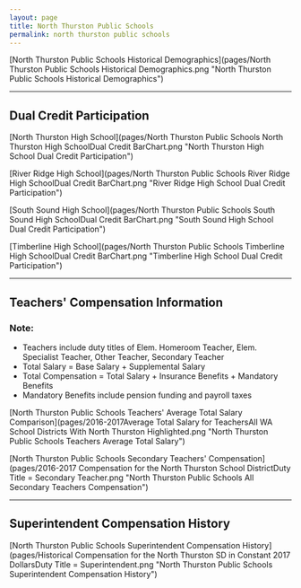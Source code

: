 ```yaml
---
layout: page
title: North Thurston Public Schools
permalink: north thurston public schools
---
```



[North Thurston Public Schools Historical Demographics](pages/North Thurston Public Schools Historical Demographics.png "North Thurston Public Schools Historical Demographics")

___

## Dual Credit Participation

[North Thurston High School](pages/North Thurston Public Schools North Thurston High SchoolDual Credit BarChart.png "North Thurston High School Dual Credit Participation")

[River Ridge High School](pages/North Thurston Public Schools River Ridge High SchoolDual Credit BarChart.png "River Ridge High School Dual Credit Participation")

[South Sound High School](pages/North Thurston Public Schools South Sound High SchoolDual Credit BarChart.png "South Sound High School Dual Credit Participation")

[Timberline High School](pages/North Thurston Public Schools Timberline High SchoolDual Credit BarChart.png "Timberline High School Dual Credit Participation")


___

## Teachers' Compensation Information
### Note:
- Teachers include duty titles of Elem. Homeroom Teacher, Elem. Specialist Teacher, Other Teacher, Secondary Teacher
- Total Salary = Base Salary + Supplemental Salary
- Total Compensation = Total Salary + Insurance Benefits + Mandatory Benefits
- Mandatory Benefits include pension funding and payroll taxes

[North Thurston Public Schools Teachers' Average Total Salary Comparison](pages/2016-2017Average Total Salary for TeachersAll WA School Districts With North Thurston Highlighted.png "North Thurston Public Schools Teachers Average Total Salary")

[North Thurston Public Schools Secondary Teachers' Compensation](pages/2016-2017 Compensation for the North Thurston School DistrictDuty Title = Secondary Teacher.png "North Thurston Public Schools All Secondary Teachers Compensation")


___

## Superintendent Compensation History

[North Thurston Public Schools Superintendent Compensation History](pages/Historical Compensation for the North Thurston SD in Constant 2017 DollarsDuty Title = Superintendent.png "North Thurston Public Schools Superintendent Compensation History")

